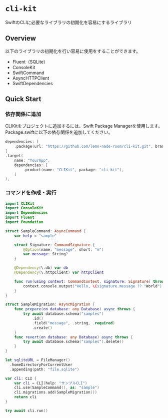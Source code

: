 # ``cli-kit``

SwiftのCLIに必要なライブラリの初期化を容易にするライブラリ

## Overview

以下のライブラリの初期化を行い容易に使用をすることができます。

- Fluent（SQLite）
- ConsoleKit
- SwiftCommand
- AsyncHTTPClient
- SwiftDependencies

## Quick Start

### 依存関係に追加

CLIKitをプロジェクトに追加するには、Swift Package Managerを使用します。Package.swiftに以下の依存関係を追加してください。

```swift
dependencies: [
    .package(url: "https://github.com/lemo-nade-room/cli-kit.git", branch: "main")
]
.target(
    name: "YourApp",
    dependencies: [
        .product(name: "CLIKit", package: "cli-kit"),
    ]
),
```

### コマンドを作成・実行

```swift
import CLIKit
import ConsoleKit
import Dependencies
import Fluent
import Foundation

struct SampleCommand: AsyncCommand {
    var help = "sample"

    struct Signature: CommandSignature {
        @Option(name: "message", short: "m")
        var message: String?
    }

    @Dependency(\.db) var db
    @Dependency(\.httpClient) var httpClient

    func run(using context: CommandContext, signature: Signature) throws {
        context.console.output("Hello, \(signature.message ?? "World")!")
    }
}

struct SampleMigration: AsyncMigration {
    func prepare(on database: any Database) async throws {
        try await database.schema("samples")
            .id()
            .field("message", .string, .required)
            .create()
    }
    func revert(on database: any Database) async throws {
        try await database.schema("samples").delete()
    }
}

let sqliteURL = FileManager()
  .homeDirectoryForCurrentUser
  .appending(path: "file.sqlite")

var cli: CLI {
    var cli = CLI(help: "サンプルCLI")
    cli.use(SampleCommand(), as: "sample")
    cli.migrations.add(SampleMigration())
    return cli
}

try await cli.run()
```
